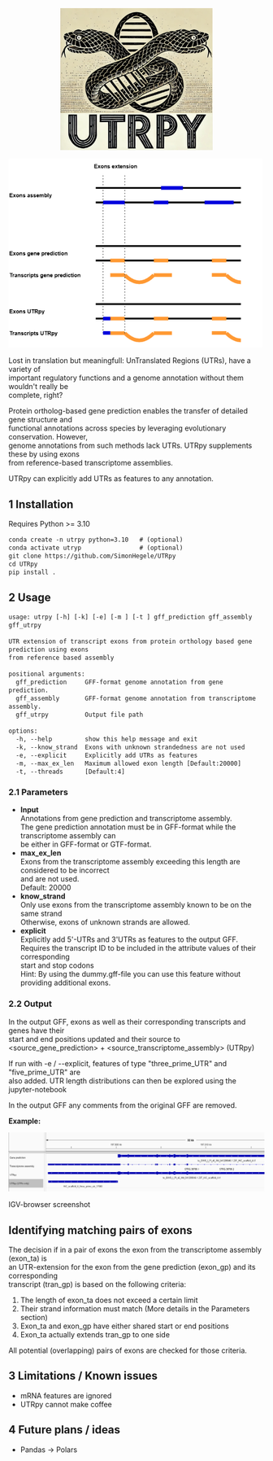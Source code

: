<p align="center">
  <img src="figures/UTRpyLogo.png" width="300"/>
</p>

<p align="left">
  <img src="figures/UTRpy.png" width="500"/>
</p>

Lost in translation but meaningfull: UnTranslated Regions (UTRs), have a variety of<br>
important regulatory functions and a genome annotation without them wouldn't really be<br>
complete, right?

Protein ortholog-based gene prediction enables the transfer of detailed gene structure and<br>
functional annotations across species by leveraging evolutionary conservation. However,<br>
genome annotations from such methods lack UTRs. UTRpy supplements these by using exons<br>
from reference-based transcriptome assemblies.

UTRpy can explicitly add UTRs as features to any annotation.

## 1 Installation

Requires Python >= 3.10

```
conda create -n utrpy python=3.10   # (optional)
conda activate utryp                # (optional)
git clone https://github.com/SimonHegele/UTRpy
cd UTRpy
pip install .
```

## 2 Usage

```
usage: utrpy [-h] [-k] [-e] [-m ] [-t ] gff_prediction gff_assembly gff_utrpy

UTR extension of transcript exons from protein orthology based gene prediction using exons
from reference based assembly

positional arguments:
  gff_prediction     GFF-format genome annotation from gene prediction.
  gff_assembly       GFF-format genome annotation from transcriptome assembly.
  gff_utrpy          Output file path

options:
  -h, --help         show this help message and exit
  -k, --know_strand  Exons with unknown strandedness are not used
  -e, --explicit     Explicitly add UTRs as features
  -m, --max_ex_len   Maximum allowed exon length [Default:20000]
  -t, --threads      [Default:4]
```

### 2.1 Parameters

- **Input**<br>
Annotations from gene prediction and transcriptome assembly.<br>
The gene prediction annotation must be in GFF-format while the transcriptome assembly can<br>
be either in GFF-format or GTF-format.<br> 
- **max_ex_len**<br>
Exons from the transcriptome assembly exceeding this length are considered to be incorrect<br>
and are not used.<br>
Default: 20000
- **know_strand**<br>
Only use exons from the transcriptome assembly known to be on the same strand<br>
Otherwise, exons of unknown strands are allowed.
- **explicit**<br>
Explicitly add 5'-UTRs and 3'UTRs as features to the output GFF.<br>
Requires the transcript ID to be included in the attribute values of their corresponding<br>
start and stop codons<br>
Hint: By using the dummy.gff-file you can use this feature without providing additional exons. 

### 2.2 Output

In the output GFF, exons as well as their corresponding transcripts and genes have their<br>
start and end positions updated and their source to<br>
<source_gene_prediction> + <source_transcriptome_assembly> (UTRpy)

If run with -e / --explicit, features of type "three_prime_UTR" and "five_prime_UTR" are<br>
also added. UTR length distributions can then be explored using the jupyter-notebook<br>

In the output GFF any comments from the original GFF are removed.

**Example:**

<p align="left">
  <img src="figures/IGV.png" width="700"/>
</p>
IGV-browser screenshot

## Identifying matching pairs of exons

The decision if in a pair of exons the exon from the transcriptome assembly (exon_ta) is<br>
an UTR-extension for the exon from the gene prediction (exon_gp) and its corresponding<br>
transcript (tran_gp) is based on the following criteria:
1. The length of exon_ta does not exceed a certain limit
2. Their strand information must match (More details in the Parameters section)
3. Exon_ta and exon_gp have either shared start or end positions
4. Exon_ta actually extends tran_gp to one side

All potential (overlapping) pairs of exons are checked for those criteria.

## 3 Limitations / Known issues

- mRNA features are ignored
- UTRpy cannot make coffee

## 4 Future plans / ideas

- Pandas -> Polars